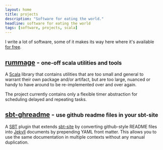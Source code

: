```yaml
---
layout: home
title: projects
description: "Software for eating the world."
headline: software for eating the world
tags: [software, projects, scala]
---
```


I write a lot of software, some of it makes its way here where it's available [for free](https://www.apache.org/licenses/LICENSE-2.0.html).

## [rummage](/rummage/) - <small>one-off scala utilities and tools</small>

A [Scala](http://www.scala-lang.org/) library that contains utilities that are too small and general to warrant their own package and/or artifact, but are too large, nuanced or handy to have around to be re-implemented over and over again.

The project currently contains only a flexible timer abstraction for scheduling delayed and repeating tasks. 

## [sbt-ghreadme](/sbt-ghreadme/) - <small>use github readme files in your sbt-site</small>

A [SBT](http://www.scala-sbt.org/) plugin that extends [sbt-site](https://github.com/sbt/sbt-site) by converting github-style README files into [Jekyll](http://jekyllrb.com/) documents by prepending YAML front matter. This allows you to use the same documentation in multiple contexts without any manual duplication.
